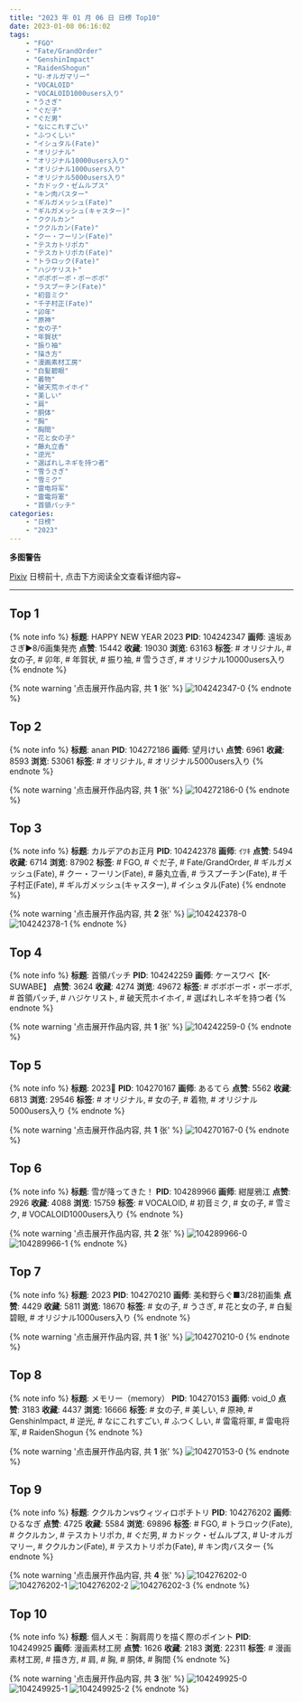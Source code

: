 ```yaml
---
title: "2023 年 01 月 06 日 日榜 Top10"
date: 2023-01-08 06:16:02
tags:
    - "FGO"
    - "Fate/GrandOrder"
    - "GenshinImpact"
    - "RaidenShogun"
    - "U-オルガマリー"
    - "VOCALOID"
    - "VOCALOID1000users入り"
    - "うさぎ"
    - "ぐだ子"
    - "ぐだ男"
    - "なにこれすごい"
    - "ふつくしい"
    - "イシュタル(Fate)"
    - "オリジナル"
    - "オリジナル10000users入り"
    - "オリジナル1000users入り"
    - "オリジナル5000users入り"
    - "カドック・ゼムルプス"
    - "キン肉バスター"
    - "ギルガメッシュ(Fate)"
    - "ギルガメッシュ(キャスター)"
    - "ククルカン"
    - "ククルカン(Fate)"
    - "クー・フーリン(Fate)"
    - "テスカトリポカ"
    - "テスカトリポカ(Fate)"
    - "トラロック(Fate)"
    - "ハジケリスト"
    - "ボボボーボ・ボーボボ"
    - "ラスプーチン(Fate)"
    - "初音ミク"
    - "千子村正(Fate)"
    - "卯年"
    - "原神"
    - "女の子"
    - "年賀状"
    - "振り袖"
    - "描き方"
    - "漫画素材工房"
    - "白髪碧眼"
    - "着物"
    - "破天荒ホイホイ"
    - "美しい"
    - "肩"
    - "胴体"
    - "胸"
    - "胸間"
    - "花と女の子"
    - "藤丸立香"
    - "逆光"
    - "選ばれしネギを持つ者"
    - "雪うさぎ"
    - "雪ミク"
    - "雷电将军"
    - "雷電将軍"
    - "首領パッチ"
categories:
    - "日榜"
    - "2023"
---
```


<i class="fa fa-triangle-exclamation"></i>**多图警告**<i class="fa fa-triangle-exclamation"></i>

[Pixiv](https://www.pixiv.net/) 日榜前十, 点击下方阅读全文查看详细内容~

<!-- more -->

---

## Top 1

{% note info %}
**标题**: HAPPY NEW YEAR 2023
**PID**: 104242347 **画师**: 遠坂あさぎ▶8/6画集発売
**点赞**: 15442 **收藏**: 19030 **浏览**: 63163
**标签**: # オリジナル, # 女の子, # 卯年, # 年賀状, # 振り袖, # 雪うさぎ, # オリジナル10000users入り
{% endnote %}

{% note warning '点击展开作品内容, 共 **1** 张' %}
![104242347-0](https://i.pixiv.re/img-original/img/2023/01/05/00/00/24/104242347_p0.jpg)
{% endnote %}

## Top 2

{% note info %}
**标题**: anan
**PID**: 104272186 **画师**: 望月けい
**点赞**: 6961 **收藏**: 8593 **浏览**: 53061
**标签**: # オリジナル, # オリジナル5000users入り
{% endnote %}

{% note warning '点击展开作品内容, 共 **1** 张' %}
![104272186-0](https://i.pixiv.re/img-original/img/2023/01/06/00/58/51/104272186_p0.png)
{% endnote %}

## Top 3

{% note info %}
**标题**: カルデアのお正月
**PID**: 104242378 **画师**: ｲﾂｷ
**点赞**: 5494 **收藏**: 6714 **浏览**: 87902
**标签**: # FGO, # ぐだ子, # Fate/GrandOrder, # ギルガメッシュ(Fate), # クー・フーリン(Fate), # 藤丸立香, # ラスプーチン(Fate), # 千子村正(Fate), # ギルガメッシュ(キャスター), # イシュタル(Fate)
{% endnote %}

{% note warning '点击展开作品内容, 共 **2** 张' %}
![104242378-0](https://i.pixiv.re/img-original/img/2023/01/05/00/00/32/104242378_p0.png)
![104242378-1](https://i.pixiv.re/img-original/img/2023/01/05/00/00/32/104242378_p1.png)
{% endnote %}

## Top 4

{% note info %}
**标题**: 首領パッチ
**PID**: 104242259 **画师**: ケースワベ【K-SUWABE】
**点赞**: 3624 **收藏**: 4274 **浏览**: 49672
**标签**: # ボボボーボ・ボーボボ, # 首領パッチ, # ハジケリスト, # 破天荒ホイホイ, # 選ばれしネギを持つ者
{% endnote %}

{% note warning '点击展开作品内容, 共 **1** 张' %}
![104242259-0](https://i.pixiv.re/img-original/img/2023/01/05/00/00/06/104242259_p0.jpg)
{% endnote %}

## Top 5

{% note info %}
**标题**: 2023🐰
**PID**: 104270167 **画师**: あるてら
**点赞**: 5562 **收藏**: 6813 **浏览**: 29546
**标签**: # オリジナル, # 女の子, # 着物, # オリジナル5000users入り
{% endnote %}

{% note warning '点击展开作品内容, 共 **1** 张' %}
![104270167-0](https://i.pixiv.re/img-original/img/2023/01/06/00/00/12/104270167_p0.png)
{% endnote %}

## Top 6

{% note info %}
**标题**: 雪が降ってきた！
**PID**: 104289966 **画师**: 紺屋鴉江
**点赞**: 2926 **收藏**: 4088 **浏览**: 15759
**标签**: # VOCALOID, # 初音ミク, # 女の子, # 雪ミク, # VOCALOID1000users入り
{% endnote %}

{% note warning '点击展开作品内容, 共 **2** 张' %}
![104289966-0](https://i.pixiv.re/img-original/img/2023/01/06/20/08/57/104289966_p0.jpg)
![104289966-1](https://i.pixiv.re/img-original/img/2023/01/06/20/08/57/104289966_p1.jpg)
{% endnote %}

## Top 7

{% note info %}
**标题**: 2023
**PID**: 104270210 **画师**: 美和野らぐ■3/28初画集
**点赞**: 4429 **收藏**: 5811 **浏览**: 18670
**标签**: # 女の子, # うさぎ, # 花と女の子, # 白髪碧眼, # オリジナル1000users入り
{% endnote %}

{% note warning '点击展开作品内容, 共 **1** 张' %}
![104270210-0](https://i.pixiv.re/img-original/img/2023/01/06/00/00/21/104270210_p0.png)
{% endnote %}

## Top 8

{% note info %}
**标题**: メモリー（memory）
**PID**: 104270153 **画师**: void_0
**点赞**: 3183 **收藏**: 4437 **浏览**: 16666
**标签**: # 女の子, # 美しい, # 原神, # GenshinImpact, # 逆光, # なにこれすごい, # ふつくしい, # 雷電将軍, # 雷电将军, # RaidenShogun
{% endnote %}

{% note warning '点击展开作品内容, 共 **1** 张' %}
![104270153-0](https://i.pixiv.re/img-original/img/2023/01/06/00/00/08/104270153_p0.jpg)
{% endnote %}

## Top 9

{% note info %}
**标题**: ククルカンvsウィツィロポチトリ
**PID**: 104276202 **画师**: ひるなぎ
**点赞**: 4725 **收藏**: 5584 **浏览**: 69896
**标签**: # FGO, # トラロック(Fate), # ククルカン, # テスカトリポカ, # ぐだ男, # カドック・ゼムルプス, # U-オルガマリー, # ククルカン(Fate), # テスカトリポカ(Fate), # キン肉バスター
{% endnote %}

{% note warning '点击展开作品内容, 共 **4** 张' %}
![104276202-0](https://i.pixiv.re/img-original/img/2023/01/06/06/00/02/104276202_p0.jpg)
![104276202-1](https://i.pixiv.re/img-original/img/2023/01/06/06/00/02/104276202_p1.jpg)
![104276202-2](https://i.pixiv.re/img-original/img/2023/01/06/06/00/02/104276202_p2.jpg)
![104276202-3](https://i.pixiv.re/img-original/img/2023/01/06/06/00/02/104276202_p3.jpg)
{% endnote %}

## Top 10

{% note info %}
**标题**: 個人メモ：胸肩周りを描く際のポイント
**PID**: 104249925 **画师**: 漫画素材工房
**点赞**: 1626 **收藏**: 2183 **浏览**: 22311
**标签**: # 漫画素材工房, # 描き方, # 肩, # 胸, # 胴体, # 胸間
{% endnote %}

{% note warning '点击展开作品内容, 共 **3** 张' %}
![104249925-0](https://i.pixiv.re/img-original/img/2023/01/05/08/00/04/104249925_p0.jpg)
![104249925-1](https://i.pixiv.re/img-original/img/2023/01/05/08/00/04/104249925_p1.jpg)
![104249925-2](https://i.pixiv.re/img-original/img/2023/01/05/08/00/04/104249925_p2.jpg)
{% endnote %}
